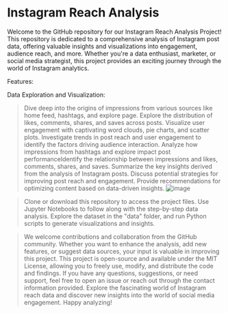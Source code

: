 # Instagram Reach Analysis
Welcome to the GitHub repository for our Instagram Reach Analysis Project! This repository is dedicated to a comprehensive analysis of Instagram post data, offering valuable insights and visualizations into engagement, audience reach, and more. Whether you're a data enthusiast, marketer, or social media strategist, this project provides an exciting journey through the world of Instagram analytics.

Features:

Data Exploration and Visualization:
 >  Dive deep into the origins of impressions from various sources like home feed, hashtags, and explore page. Explore the distribution of likes, comments, shares, and saves across posts. Visualize user engagement with captivating word 
    clouds, pie charts, and scatter plots.
 >  Investigate trends in post reach and user engagement to identify the factors driving audience interaction. Analyze how impressions from hashtags and explore impact post performanceIdentify the relationship between impressions and 
    likes, comments, shares, and saves.
 >  Summarize the key insights derived from the analysis of Instagram posts. Discuss potential strategies for improving post reach and engagement. Provide recommendations for optimizing content based on data-driven insights.
 ![image](https://github.com/user-attachments/assets/74a53f92-2f9d-4704-b575-056619921855)

 > Clone or download this repository to access the project files.
 > Use Jupyter Notebooks to follow along with the step-by-step data analysis.
 > Explore the dataset in the "data" folder, and run Python scripts to generate visualizations and insights.

 > We welcome contributions and collaboration from the GitHub community. Whether you want to enhance the analysis, add new features, or suggest data sources, your input is valuable in improving this project.
 > This project is open-source and available under the MIT License, allowing you to freely use, modify, and distribute the code and findings.
 > If you have any questions, suggestions, or need support, feel free to open an issue or reach out through the contact information provided.
   Explore the fascinating world of Instagram reach data and discover new insights into the world of social media engagement. Happy analyzing!

